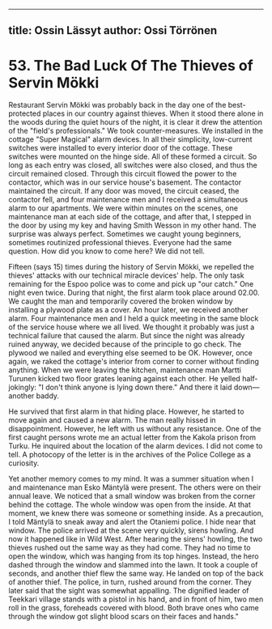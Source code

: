 
---
title: Ossin Lässyt
author: Ossi Törrönen
---

    
# 53. The Bad Luck Of The Thieves of Servin Mökki

Restaurant Servin Mökki was probably back in the day one of the best-protected places in our country against thieves. When it stood there alone in the woods during the quiet hours of the night, it is clear it drew the attention of the "field's professionals." We took counter-measures. We installed in the cottage "Super Magical" alarm devices. In all their simplicity, low-current switches were installed to every interior door of the cottage. These switches were mounted on the hinge side. All of these formed a circuit. So long as each entry was closed, all switches were also closed, and thus the circuit remained closed. Through this circuit flowed the power to the contactor, which was in our service house's basement. The contactor maintained the circuit. If any door was moved, the circuit ceased, the contactor fell, and four maintenance men and I received a simultaneous alarm to our apartments. We were within minutes on the scenes, one maintenance man at each side of the cottage, and after that, I stepped in the door by using my key and having Smith Wesson in my other hand. The surprise was always perfect. Sometimes we caught young beginners, sometimes routinized professional thieves. Everyone had the same question. How did you know to come here? We did not tell.

Fifteen (says 15) times during the history of Servin Mökki, we repelled the thieves' attacks with our technical miracle devices' help. The only task remaining for the Espoo police was to come and pick up "our catch." One night even twice. During that night, the first alarm took place around 02.00. We caught the man and temporarily covered the broken window by installing a plywood plate as a cover. An hour later, we received another alarm. Four maintenance men and I held a quick meeting in the same block of the service house where we all lived. We thought it probably was just a technical failure that caused the alarm. But since the night was already ruined anyway, we decided because of the principle to go check. The plywood we nailed and everything else seemed to be OK. However, once again, we raked the cottage's interior from corner to corner without finding anything. When we were leaving the kitchen, maintenance man Martti Turunen kicked two floor grates leaning against each other. He yelled half-jokingly: "I don't think anyone is lying down there." And there it laid down—another baddy.

He survived that first alarm in that hiding place. However, he started to move again and caused a new alarm. The man really hissed in disappointment. However, he left with us without any resistance. One of the first caught persons wrote me an actual letter from the Kakola prison from Turku. He inquired about the location of the alarm devices. I did not come to tell. A photocopy of the letter is in the archives of the Police College as a curiosity.

Yet another memory comes to my mind. It was a summer situation when I and maintenance man Esko Mäntylä were present. The others were on their annual leave. We noticed that a small window was broken from the corner behind the cottage. The whole window was open from the inside. At that moment, we knew there was someone or something inside. As a precaution, I told Mäntylä to sneak away and alert the Otaniemi police. I hide near that window. The police arrived at the scene very quickly, sirens howling. And now it happened like in Wild West. After hearing the sirens' howling, the two thieves rushed out the same way as they had come. They had no time to open the window, which was hanging from its top hinges. Instead, the hero dashed through the window and slammed into the lawn. It took a couple of seconds, and another thief flew the same way. He landed on top of the back of another thief. The police, in turn, rushed around from the corner. They later said that the sight was somewhat appalling. The dignified leader of Teekkari village stands with a pistol in his hand, and in front of him, two men roll in the grass, foreheads covered with blood. Both brave ones who came through the window got slight blood scars on their faces and hands."

